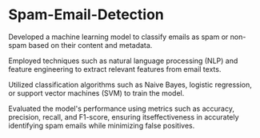 # Spam-Email-Detection
Developed a machine learning model to classify emails as spam or non-spam based on their content and metadata.

Employed techniques such as natural language processing (NLP) and feature engineering to extract relevant features from email texts.

Utilized classification algorithms such as Naive Bayes, logistic regression, or support vector machines (SVM) to train the model.

Evaluated the model's performance using metrics such as accuracy, precision, recall, and F1-score, ensuring itseffectiveness in accurately identifying spam emails while minimizing false positives.
